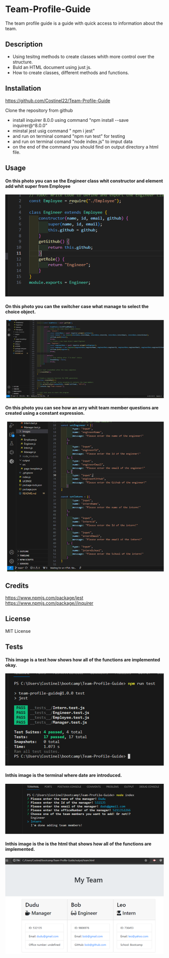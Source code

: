 # Team-Profile-Guide
The team profile guide is a guide with quick access to information about the team.
## Description

- Using  tesitng methods to create classes whith more control over the structure.
- Buld an HTML document using just js.
- How to create classes, different methods and functions.

## Installation

https://github.com/Costinel22/Team-Profile-Guide


Clone the repository from github
- install inquirer 8.0.0   using command  "npm install --save inquirer@^8.0.0"
- minstal jest usig command  " npm i jest"
- and run on terminal comand "npm run test" for testing
- and run on terminal comand "node index.js" to imput data
- on the end of the command you should find on output directory a html file.

## Usage

#### On this photo you can se the Engineer class whit constructor and  element  add whit super from Employee 

 ![alt text](./Images/engineer.png)

 #### On this photo you can the switcher case what manage to select the choice object.
  ![alt text](./Images/SwCase.png)

  #### On this photo you can see how an arry whit team member questions are created using a constant expression.
   ![alt text](./Images/team.png)


## Credits

https://www.npmjs.com/package/jest
https://www.npmjs.com/package//inquirer


## License

MIT License


## Tests
#### This image is a test how shows how all of the functions are implemented okay.
![alt text](./Images/test.png)

#### Inthis image is the terminal where date are introduced.
![alt text](./Images/terminalList.png)

#### Inthis image is the is the html that shows how all of the functions are implemented.
 ![alt text](./Images/htmlFile.png)
  
